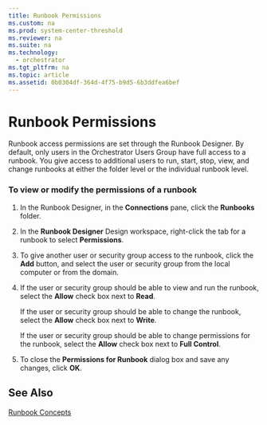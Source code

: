 ```yaml
---
title: Runbook Permissions
ms.custom: na
ms.prod: system-center-threshold
ms.reviewer: na
ms.suite: na
ms.technology: 
  - orchestrator
ms.tgt_pltfrm: na
ms.topic: article
ms.assetid: 0b0304df-364d-4f75-b9d5-6b3ddfea6bef
---
```

# Runbook Permissions
Runbook access permissions are set through the Runbook Designer. By default, only users in the Orchestrator Users Group have full access to a runbook. You give access to additional users to run, start, stop, view, and change runbooks at either the folder level or the individual runbook level.  
  
### To view or modify the permissions of a runbook  
  
1.  In the Runbook Designer, in the **Connections** pane, click the **Runbooks** folder.  
  
2.  In the **Runbook Designer** Design workspace, right\-click the tab for a runbook to select **Permissions**.  
  
3.  To give another user or security group access to the runbook, click the **Add** button, and select the user or security group from the local computer or from the domain.  
  
4.  If the user or security group should be able to view and run the runbook, select the **Allow** check box next to **Read**.  
  
    If the user or security group should be able to change the runbook, select the **Allow** check box next to **Write**.  
  
    If the user or security group should be able to change permissions for the runbook, select the **Allow** check box next to **Full Control**.  
  
5.  To close the **Permissions for Runbook** dialog box and save any changes, click **OK**.  
  
## See Also  
[Runbook Concepts](../../orch/manage/Runbook-Concepts.md)  
  
